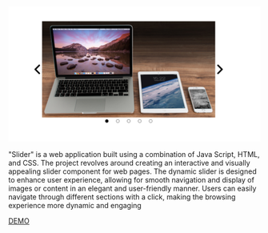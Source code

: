 ![Alt text](/img/image.png)

"Slider" is a web application built using a combination of Java Script, HTML, and CSS. The project revolves around creating an interactive and visually appealing slider component for web pages. The dynamic slider is designed to enhance user experience, allowing for smooth navigation and display of images or content in an elegant and user-friendly manner.
 Users can easily navigate through different sections with a click, making the browsing experience more dynamic and engaging
 
 [DEMO](https://glistening-cannoli-0fa7c9.netlify.app/)
